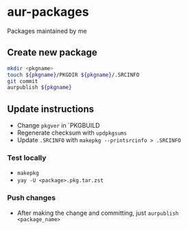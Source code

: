 # aur-packages
Packages maintained by me

## Create new package

```bash
mkdir <pkgname>
touch ${pkgname}/PKGDIR ${pkgname}/.SRCINFO
git commit
aurpublish ${pkgname}
```

## Update instructions

* Change `pkgver` in `PKGBUILD
* Regenerate checksum with `updpkgsums`
* Update `.SRCINFO` with `makepkg --printsrcinfo > .SRCINFO`

### Test locally

* `makepkg`
* `yay -U <package>.pkg.tar.zst`

### Push changes
* After making the change and committing, just `aurpublish <package_name>`
